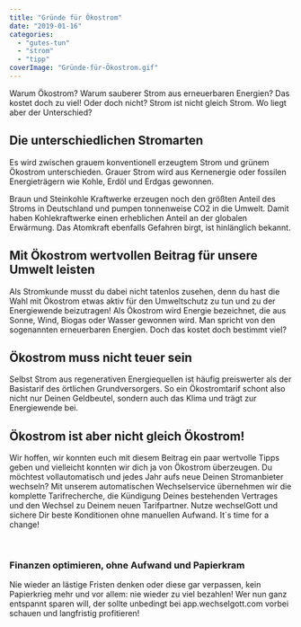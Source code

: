 ```yaml
---
title: "Gründe für Ökostrom"
date: "2019-01-16"
categories: 
  - "gutes-tun"
  - "strom"
  - "tipp"
coverImage: "Gründe-für-Ökostrom.gif"
---
```



Warum Ökostrom? Warum sauberer Strom aus erneuerbaren Energien? Das kostet doch zu viel! Oder doch nicht? Strom ist nicht gleich Strom. Wo liegt aber der Unterschied?


## Die unterschiedlichen Stromarten

Es wird zwischen grauem konventionell erzeugtem Strom und grünem Ökostrom unterschieden. Grauer Strom wird aus Kernenergie oder fossilen Energieträgern wie Kohle, Erdöl und Erdgas gewonnen.

Braun und Steinkohle Kraftwerke erzeugen noch den größten Anteil des Stroms in Deutschland und pumpen tonnenweise CO2 in die Umwelt. Damit haben Kohlekraftwerke einen erheblichen Anteil an der globalen Erwärmung. Das Atomkraft ebenfalls Gefahren birgt, ist hinlänglich bekannt.  

## Mit Ökostrom wertvollen Beitrag für unsere Umwelt leisten

Als Stromkunde musst du dabei nicht tatenlos zusehen, denn du hast die Wahl mit Ökostrom etwas aktiv für den Umweltschutz zu tun und zu der Energiewende beizutragen! Als Ökostrom wird Energie bezeichnet, die aus Sonne, Wind, Biogas oder Wasser gewonnen wird. Man spricht von den sogenannten erneuerbaren Energien. Doch das kostet doch bestimmt viel?  

## Ökostrom muss nicht teuer sein

Selbst Strom aus regenerativen Energiequellen ist häufig preiswerter als der Basistarif des örtlichen Grundversorgers. So ein Ökostromtarif schont also nicht nur Deinen Geldbeutel, sondern auch das Klima und trägt zur Energiewende bei.  

## Ökostrom ist aber nicht gleich Ökostrom!


Wir hoffen, wir konnten euch mit diesem Beitrag ein paar wertvolle Tipps geben und vielleicht konnten wir dich ja von Ökostrom überzeugen. Du möchtest vollautomatisch und jedes Jahr aufs neue Deinen Stromanbieter wechseln? Mit unserem automatischen Wechselservice übernehmen wir die komplette Tarifrecherche, die Kündigung Deines bestehenden Vertrages und den Wechsel zu Deinem neuen Tarifpartner. Nutze wechselGott und sichere Dir beste Konditionen ohne manuellen Aufwand. It´s time for a change!


<br>

### Finanzen optimieren, ohne Aufwand und Papierkram

Nie wieder an lästige Fristen denken oder diese gar verpassen, kein Papierkrieg mehr und vor allem: nie wieder zu viel
bezahlen! Wer nun ganz entspannt sparen will, der sollte unbedingt bei app.wechselgott.com vorbei schauen und
langfristig profitieren!